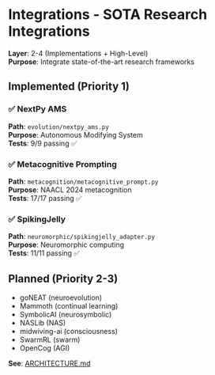 # Integrations - SOTA Research Integrations

**Layer**: 2-4 (Implementations + High-Level)  
**Purpose**: Integrate state-of-the-art research frameworks  

## Implemented (Priority 1)

### ✅ NextPy AMS
**Path**: `evolution/nextpy_ams.py`  
**Purpose**: Autonomous Modifying System  
**Tests**: 9/9 passing ✅

### ✅ Metacognitive Prompting
**Path**: `metacognition/metacognitive_prompt.py`  
**Purpose**: NAACL 2024 metacognition  
**Tests**: 17/17 passing ✅

### ✅ SpikingJelly
**Path**: `neuromorphic/spikingjelly_adapter.py`  
**Purpose**: Neuromorphic computing  
**Tests**: 11/11 passing ✅

## Planned (Priority 2-3)

- goNEAT (neuroevolution)
- Mammoth (continual learning)
- SymbolicAI (neurosymbolic)
- NASLib (NAS)
- midwiving-ai (consciousness)
- SwarmRL (swarm)
- OpenCog (AGI)

**See**: [ARCHITECTURE.md](../ARCHITECTURE.md)
